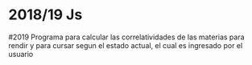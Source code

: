 # 2018/19 Js
#2019 Programa para calcular las correlatividades de las materias para rendir y para cursar segun el estado actual, el cual es ingresado por el usuario
